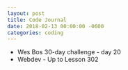 ```yaml
---
layout: post
title: Code Journal
date: 2018-02-13 00:00:00 -0600
categories: coding
---
```


- Wes Bos 30-day challenge - day 20
- Webdev - Up to Lesson 302
